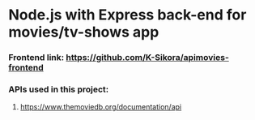 # Node.js with Express back-end for movies/tv-shows app


### Frontend link: https://github.com/K-Sikora/apimovies-frontend

### APIs used in this project:

1. https://www.themoviedb.org/documentation/api
